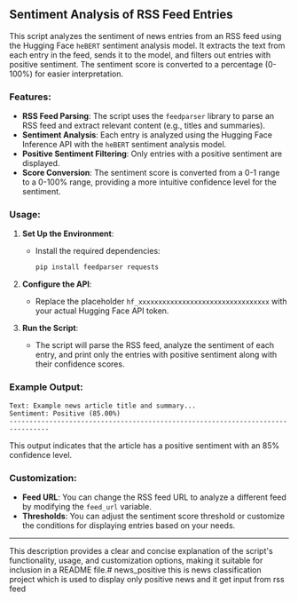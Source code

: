## Sentiment Analysis of RSS Feed Entries

This script analyzes the sentiment of news entries from an RSS feed using the Hugging Face `heBERT` sentiment analysis model. It extracts the text from each entry in the feed, sends it to the model, and filters out entries with positive sentiment. The sentiment score is converted to a percentage (0-100%) for easier interpretation.

### Features:
- **RSS Feed Parsing**: The script uses the `feedparser` library to parse an RSS feed and extract relevant content (e.g., titles and summaries).
- **Sentiment Analysis**: Each entry is analyzed using the Hugging Face Inference API with the `heBERT` sentiment analysis model.
- **Positive Sentiment Filtering**: Only entries with a positive sentiment are displayed.
- **Score Conversion**: The sentiment score is converted from a 0-1 range to a 0-100% range, providing a more intuitive confidence level for the sentiment.

### Usage:
1. **Set Up the Environment**:
   - Install the required dependencies:
     ```bash
     pip install feedparser requests
     ```

2. **Configure the API**:
   - Replace the placeholder `hf_xxxxxxxxxxxxxxxxxxxxxxxxxxxxxxxxx` with your actual Hugging Face API token.

3. **Run the Script**:
   - The script will parse the RSS feed, analyze the sentiment of each entry, and print only the entries with positive sentiment along with their confidence scores.

### Example Output:
```
Text: Example news article title and summary...
Sentiment: Positive (85.00%)
--------------------------------------------------------------------------------
```

This output indicates that the article has a positive sentiment with an 85% confidence level.

### Customization:
- **Feed URL**: You can change the RSS feed URL to analyze a different feed by modifying the `feed_url` variable.
- **Thresholds**: You can adjust the sentiment score threshold or customize the conditions for displaying entries based on your needs.

---

This description provides a clear and concise explanation of the script's functionality, usage, and customization options, making it suitable for inclusion in a README file.# news_positive
this is news classification project which is used to display only positive news and it get input from rss feed
